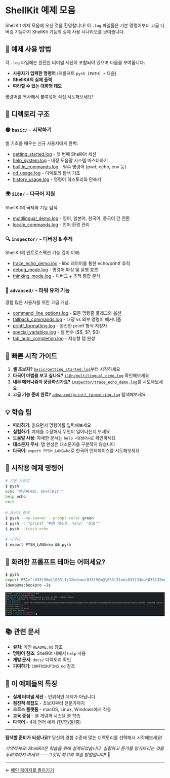 # ShellKit 예제 모음

ShellKit 예제 모음에 오신 것을 환영합니다! 이 `.log` 파일들은 기본 명령어부터 고급 디버깅 기능까지 ShellKit 기능의 실제 사용 시나리오를 보여줍니다.


## 📖 예제 사용 방법

각 `.log` 파일에는 완전한 터미널 세션이 포함되어 있으며 다음을 보여줍니다:
- **사용자가 입력한 명령어** (프롬프트 `pysh [PATH] ➜` 다음)
- **ShellKit의 실제 출력**
- **따라할 수 있는 대화형 데모**

명령어를 복사해서 붙여넣어 직접 시도해보세요!


## 📂 디렉토리 구조

### 🟢 `basic/` - 시작하기
셸 기초를 배우는 신규 사용자에게 완벽:

- [getting_started.log](./basic/getting_started.log) - 첫 번째 ShellKit 세션
- [help_system.log](./basic/help_system.log) - 내장 도움말 시스템 마스터하기
- [builtin_commands.log](./basic/builtin_commands.log) - 필수 명령어 (pwd, echo, env 등)
- [cd_usage.log](./basic/cd_usage.log) - 디렉토리 탐색 기초
- [history_usage.log](./basic/history_usage.log) - 명령어 히스토리와 단축키

### 🌍 `i18n/` - 다국어 지원
ShellKit의 국제화 기능 탐색:

- [multilingual_demo.log](./i18n/multilingual_demo.log) - 영어, 일본어, 한국어, 중국어 간 전환
- [locale_commands.log](./i18n/locale_commands.log) - 언어 환경 관리

### 🔍 `inspector/` - 디버깅 & 추적
ShellKit의 인트로스펙션 기능 깊이 이해:

- [trace_echo_demo.log](./inspector/trace_echo_demo.log) - libc 레이어를 통한 echo/printf 추적
- [debug_mode.log](./inspector/debug_mode.log) - 명령어 파싱 및 실행 흐름
- [thinking_mode.log](./inspector/thinking_mode.log) - 디버그 + 추적 통합 분석

### 🚀 `advanced/` - 파워 유저 기능
경험 많은 사용자를 위한 고급 개념:

- [command_line_options.log](./advanced/command_line_options.log) - 모든 명령줄 플래그와 옵션
- [fallback_commands.log](./advanced/fallback_commands.log) - 내장 vs 외부 명령어 메커니즘
- [printf_formatting.log](./advanced/printf_formatting.log) - 완전한 printf 형식 지정자
- [special_variables.log](./advanced/special_variables.log) - 셸 변수 ($$, $?, $0)
- [tab_auto_completion.log](./advanced/tab_auto_completion.log) - 지능형 탭 완성


## 🎯 빠른 시작 가이드

1. **셸 초보자?** [`basic/getting_started.log`](basic/getting_started.log)부터 시작하세요
2. **다국어 마법을 보고 싶나요?** [`i18n/multilingual_demo.log`](i18n/multilingual_demo.log) 확인해보세요
3. **내부 메커니즘이 궁금하신가요?** [`inspector/trace_echo_demo.log`](inspector/trace_echo_demo.log)를 시도해보세요
4. **고급 기능 준비 완료?** [`advanced/printf_formatting.log`](advanced/printf_formatting.log) 탐색해보세요


## 💡 학습 팁

- **따라하기**: 읽으면서 명령어를 입력해보세요
- **실험하기**: 예제를 수정해서 무엇이 일어나는지 보세요
- **도움말 사용**: 자세한 문서는 `help <명령어>`로 확인하세요
- **대소문자 무시**: 탭 완성은 대소문자를 구분하지 않습니다
- **다국어**: `export PYSH_LANG=ko`로 한국어 인터페이스를 시도해보세요


## 🔧 시작용 예제 명령어

```bash
# 기본 사용법
$ pysh
echo "안녕하세요, ShellKit!"
help echo
exit

# 옵션과 함께
$ pysh --no-banner --prompt-color green
$ pysh -c "printf '빠른 테스트: %s\n' '성공'"
$ pysh --trace-echo

# 다국어
$ export PYSH_LANG=ko && pysh
```


## 🎨 화려한 프롬프트 테마는 어떠세요?

```bash
$ pysh
export PS1="\033[90m[\033[1;32mdemo\033[90m@\033[31mm\033[33ma\033[32mc\033[36mb\033[34mo\033[35mo\033[31mk\033[33mp\033[32mr\033[34mo\033[90m ~]\033[90m$ \033[0m"
[demo@macbookpro ~]$ 
```
![img.png](assets/img.png)


## 📚 관련 문서

- **설치**: 메인 `README.md` 참조
- **명령어 참조**: ShellKit 내에서 `help` 사용
- **개발 문서**: `docs/` 디렉토리 확인
- **기여하기**: `CONTRIBUTING.md` 참조


## 🌟 이 예제들의 특징

- **실제 터미널 세션** - 인위적인 예제가 아닙니다
- **점진적 복잡도** - 초보자부터 전문가까지
- **크로스 플랫폼** - macOS, Linux, Windows에서 작동
- **교육 중심** - 셸 개념과 시스템 콜 학습
- **다국어** - 4개 언어 예제 (한/영/일/중)

---

**탐색할 준비가 되셨나요?** 당신의 경험 수준에 맞는 디렉토리를 선택해서 시작해보세요!

*기억하세요: ShellKit은 학습을 위해 설계되었습니다. 실험하고 뭔가를 망가뜨리는 것을 두려워하지 마세요——그것이 최고의 학습 방법입니다!* 🚀

---

← [메인 페이지로 돌아가기](../README_ko.md)
